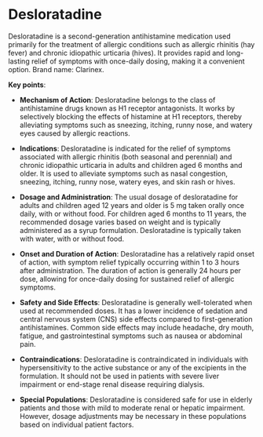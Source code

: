[//]: # (
source: gpt-3 + jph editing
brands: Clarinex
tags: antihistamines
)

# Desloratadine

Desloratadine is a second-generation antihistamine medication used primarily for the treatment of allergic conditions such as allergic rhinitis (hay fever) and chronic idiopathic urticaria (hives). It provides rapid and long-lasting relief of symptoms with once-daily dosing, making it a convenient option. Brand name: Clarinex.

**Key points**:

* **Mechanism of Action**: Desloratadine belongs to the class of antihistamine drugs known as H1 receptor antagonists. It works by selectively blocking the effects of histamine at H1 receptors, thereby alleviating symptoms such as sneezing, itching, runny nose, and watery eyes caused by allergic reactions.

* **Indications**: Desloratadine is indicated for the relief of symptoms associated with allergic rhinitis (both seasonal and perennial) and chronic idiopathic urticaria in adults and children aged 6 months and older. It is used to alleviate symptoms such as nasal congestion, sneezing, itching, runny nose, watery eyes, and skin rash or hives.

* **Dosage and Administration**: The usual dosage of desloratadine for adults and children aged 12 years and older is 5 mg taken orally once daily, with or without food. For children aged 6 months to 11 years, the recommended dosage varies based on weight and is typically administered as a syrup formulation. Desloratadine is typically taken with water, with or without food.

* **Onset and Duration of Action**: Desloratadine has a relatively rapid onset of action, with symptom relief typically occurring within 1 to 3 hours after administration. The duration of action is generally 24 hours per dose, allowing for once-daily dosing for sustained relief of allergic symptoms.

* **Safety and Side Effects**: Desloratadine is generally well-tolerated when used at recommended doses. It has a lower incidence of sedation and central nervous system (CNS) side effects compared to first-generation antihistamines. Common side effects may include headache, dry mouth, fatigue, and gastrointestinal symptoms such as nausea or abdominal pain.

* **Contraindications**: Desloratadine is contraindicated in individuals with hypersensitivity to the active substance or any of the excipients in the formulation. It should not be used in patients with severe liver impairment or end-stage renal disease requiring dialysis.

* **Special Populations**: Desloratadine is considered safe for use in elderly patients and those with mild to moderate renal or hepatic impairment. However, dosage adjustments may be necessary in these populations based on individual patient factors.
